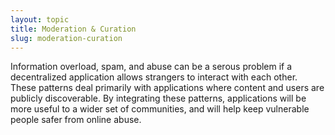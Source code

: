 ```yaml
---
layout: topic
title: Moderation & Curation
slug: moderation-curation
---
```


Information overload, spam, and abuse can be a serous problem if a decentralized application allows strangers to interact with each other. These patterns deal primarily with applications where content and users are publicly discoverable. By integrating these patterns, applications will be more useful to a wider set of communities, and will help keep vulnerable people safer from online abuse.
